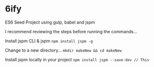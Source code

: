 # 6ify
ES6 Seed Project using gulp, babel and jspm

I recommend reviewing the steps before running the commands...

Install jspm CLI & jspm
    `npm install jspm -g`
  
Change to a new directory...
    `mkdir makeNew && cd makeNew`

Install jspm locally in your project
        `npm install jspm --save-dev // This`
